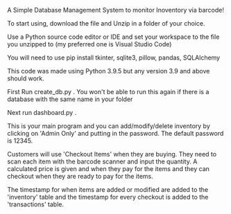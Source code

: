A Simple Database Management System to monitor Inoventory via barcode!

To start using, download the file and Unzip in a folder of your choice.

Use a Python source code editor or IDE and set your workspace to the file you unzipped to (my preferred one is Visual Studio Code)

You will need to use
pip install tkinter, sqlite3, pillow, pandas, SQLAlchemy

This code was made using Python 3.9.5 but any version 3.9 and above should work.

First Run create_db.py . You won't be able to run this again if there is a database with the same name in your folder

Next run dashboard.py . 

This is your main program and you can add/modify/delete inventory by clicking on 'Admin Only' and putting in the password. The default password is 12345.

Customers will use 'Checkout Items' when they are buying. They need to scan each item with the barcode scanner and input the quantity. A calculated price is given and when they pay for the items and they can checkout when they are ready to pay for the items.

The timestamp for when items are added or modified are added to the 'inventory' table and the timestamp for every checkout is added to the 'transactions' table.
